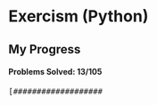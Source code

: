 # Exercism (Python)
## My Progress

<!-- 112 Spaces -->
#### Problems Solved: 13/105
<pre>[###################                                                                                             ]</pre>
